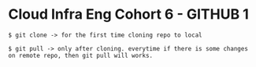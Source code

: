 # Cloud Infra Eng Cohort 6 - GITHUB 1


```
$ git clone -> for the first time cloning repo to local

$ git pull -> only after cloning. everytime if there is some changes on remote repo, then git pull will works.

```
